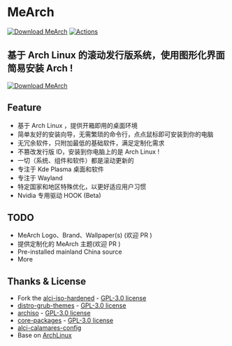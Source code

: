 # MeArch

[![Download MeArch](https://img.shields.io/sourceforge/dt/mearch.svg)](https://sourceforge.net/projects/mearch/files/latest/download)  [![Actions](https://github.com/dengsgo/mearch/workflows/BuildISO/badge.svg)](https://github.com/dengsgo/mearch/actions)

## 基于 Arch Linux 的滚动发行版系统，使用图形化界面简易安装 Arch !

[![Download MeArch](https://a.fsdn.com/con/app/sf-download-button)](https://sourceforge.net/projects/mearch/files/latest/download)

## Feature

- 基于 Arch Linux ，提供开箱即用的桌面环境  
- 简单友好的安装向导，无需繁琐的命令行，点点鼠标即可安装到你的电脑  
- 无冗余软件，只附加最低的基础软件，满足定制化需求    
- 不篡改发行版 ID，安装到你电脑上的是 Arch Linux !   
- 一切（系统、组件和软件）都是滚动更新的  
- 专注于 Kde Plasma 桌面和软件  
- 专注于 Wayland   
- 特定国家和地区特殊优化，以更好适应用户习惯  
- Nvidia 专用驱动 HOOK (Beta)

## TODO

- MeArch Logo、Brand、Wallpaper(s) (欢迎 PR )  
- 提供定制化的 MeArch 主题(欢迎 PR )  
- Pre-installed mainland China source  
- More


## Thanks & License

- Fork the [alci-iso-hardened](https://github.com/arch-linux-calamares-installer/alci-iso-hardened) - [ GPL-3.0 license](https://github.com/arch-linux-calamares-installer/alci-iso-hardened/blob/main/LICENSE)  
- [distro-grub-themes](https://github.com/AdisonCavani/distro-grub-themes) - [GPL-3.0 license](https://github.com/AdisonCavani/distro-grub-themes/blob/master/LICENSE)  
- [archiso](https://gitlab.archlinux.org/archlinux/archiso) - [GPL-3.0 license](https://gitlab.archlinux.org/archlinux/archiso/-/blob/master/LICENSE?ref_type=heads)  
- [core-packages](https://github.com/archcraft-os/core-packages) - [GPL-3.0 license](https://github.com/archcraft-os/core-packages/blob/main/LICENSE)
- [alci-calamares-config](https://github.com/arch-linux-calamares-installer/alci-calamares-config)  
- Base on [ArchLinux](https://archlinux.org/)  

